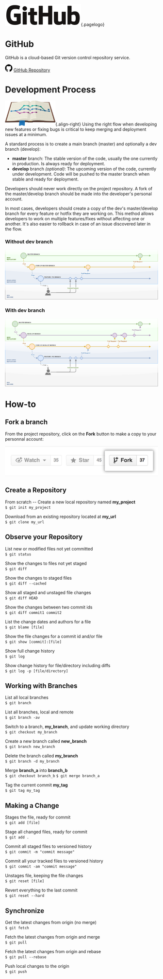 <!-- TITLE: GitHub -->
<!-- SUBTITLE: How to use git efficiently as a team -->
![Github Logo](/uploads/logos/github-logo.png "Github Logo"){.pagelogo}
# GitHub
GitHub is a cloud-based Git version control repository service.

![Github Icon](/uploads/icons/github-icon.png "Github Icon") [GitHub Repository](https://github.com/JoMedia)
# Development Process
![Github Flow Icon](/uploads/logos/github-flow-icon.png "Github Flow Icon"){.align-right}
Using the right flow when developing new features or fixing bugs is critical to keep merging and deployment issues at a minimum.

A standard process is to create a main branch (master) and optionally a dev branch (develop):
- **master** branch: The stable version of the code, usually the one currently in production. Is always ready for deployment.
- **develop** branch *(optional)*: The upcoming version of the code, currently under development. Code will be pushed to the master branch when stable and ready for deployment.

Developers should never work directly on the project repository. A fork of the master/develop branch should be made into the developer's personal account.

In most cases, developers should create a copy of the dev's master/develop branch for every feature or hotfix they are working on. This method allows developers to work on multiple features/fixes without affecting one or another. It's also easier to rollback in case of an issue discovered later in the flow.

### Without dev branch
![Github Fork Pr Flow Simple](/uploads/diagrams/github-fork-pr-flow-simple.png "Github Fork Pr Flow Simple")

### With dev branch
![Github Fork Pr Flow](/uploads/diagrams/github-fork-pr-flow.png "Github Fork Pr Flow")
# How-to
## Fork a branch
From the project repository, click on the **Fork** button to make a copy to your personnal account:

![Github Fork](/uploads/screenshots/github-fork.png "Github Fork")

## Create a Repository
From scratch -- Create a new local repository named **my_project**  
`$ git init my_project`

Download from an existing repository located at **my_url**  
`$ git clone my_url`

## Observe your Repository
List new or modified files not yet committed  
`$ git status`

Show the changes to files not yet staged  
`$ git diff`

Show the changes to staged files  
`$ git diff --cached`

Show all staged and unstaged file changes  
`$ git diff HEAD`

Show the changes between two commit ids  
`$ git diff commit1 commit2`

List the change dates and authors for a file  
`$ git blame [file]`

Show the file changes for a commit id and/or file  
`$ git show [commit]:[file]`

Show full change history  
`$ git log`

Show change history for file/directory including diffs  
`$ git log -p [file/directory]`

## Working with Branches
List all local branches  
`$ git branch`

List all branches, local and remote  
`$ git branch -av`

Switch to a branch, **my_branch**, and update working directory  
`$ git checkout my_branch`

Create a new branch called **new_branch**  
`$ git branch new_branch`

Delete the branch called **my_branch**  
`$ git branch -d my_branch`

Merge **branch_a** into **branch_b**  
`$ git checkout branch_b`
`$ git merge branch_a`

Tag the current commit **my_tag**  
`$ git tag my_tag`

## Making a Change
Stages the file, ready for commit  
`$ git add [file]`

Stage all changed files, ready for commit  
`$ git add .`

Commit all staged files to versioned history  
`$ git commit -m "commit message"`

Commit all your tracked files to versioned history  
`$ git commit -am "commit message"`

Unstages file, keeping the file changes  
`$ git reset [file]`

Revert everything to the last commit  
`$ git reset --hard`

## Synchronize
Get the latest changes from origin (no merge)  
`$ git fetch`

Fetch the latest changes from origin and merge  
`$ git pull`

Fetch the latest changes from origin and rebase  
`$ git pull --rebase`

Push local changes to the origin  
`$ git push`